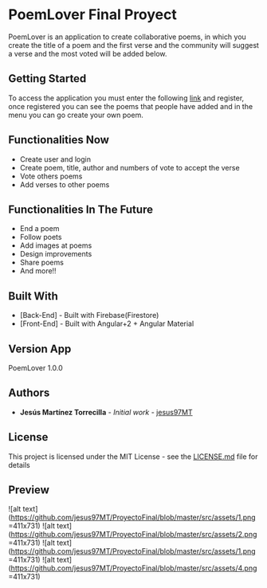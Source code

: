 # PoemLover Final Proyect

PoemLover is an application to create collaborative poems, in which you create the title of a poem and the first verse and the community will suggest a verse and the most voted will be added below.

## Getting Started

To access the application you must enter the following [link](https://proyectofinal-jesus97mt.web.app/) and register, once registered you can see the poems that people have added and in the menu you can go create your own poem.

## Functionalities Now

  * Create user and login
  * Create poem, title, author and numbers of vote to accept the verse
  * Vote others poems
  * Add verses to other poems 
  
  ## Functionalities In The Future

  * End a poem
  * Follow poets
  * Add images at poems
  * Design improvements
  * Share poems
  * And more!!


## Built With

* [Back-End] - Built with Firebase(Firestore)
* [Front-End] - Built with Angular+2 + Angular Material


## Version App

PoemLover 1.0.0

## Authors

* **Jesús Martínez Torrecilla** - *Initial work* - [jesus97MT](https://github.com/jesus97MT)

## License

This project is licensed under the MIT License - see the [LICENSE.md](LICENSE.md) file for details

## Preview

![alt text](https://github.com/jesus97MT/ProyectoFinal/blob/master/src/assets/1.png =411x731)
![alt text](https://github.com/jesus97MT/ProyectoFinal/blob/master/src/assets/2.png =411x731)
![alt text](https://github.com/jesus97MT/ProyectoFinal/blob/master/src/assets/1.png =411x731)
![alt text](https://github.com/jesus97MT/ProyectoFinal/blob/master/src/assets/4.png =411x731)


